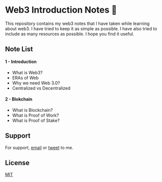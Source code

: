 # Web3 Introduction Notes 📓

This repository contains my web3 notes that I have taken while learning about web3. I have tried to keep it as simple as possible. I have also tried to include as many resources as possible. I hope you find it useful.

## Note List

#### 1 - Introduction

- What is Web3?
- ERAs of Web
- Why we need Web 3.0?
- Centralized vs Decentralized

#### 2 - Blokchain

- What is Blockchain?
- What is Proof of Work?
- What is Proof of Stake?

## Support

For support, [email](mailto:hasretozkan1@gmail.com) or [tweet](https://twitter.com/0xhasret) to me.

## License

[MIT](https://github.com/hasretozkan/web3_notes/blob/main/LICENSE)
